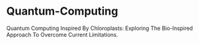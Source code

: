 # Quantum-Computing
Quantum Computing Inspired By Chloroplasts: Exploring The Bio-Inspired Approach To Overcome Current Limitations.
